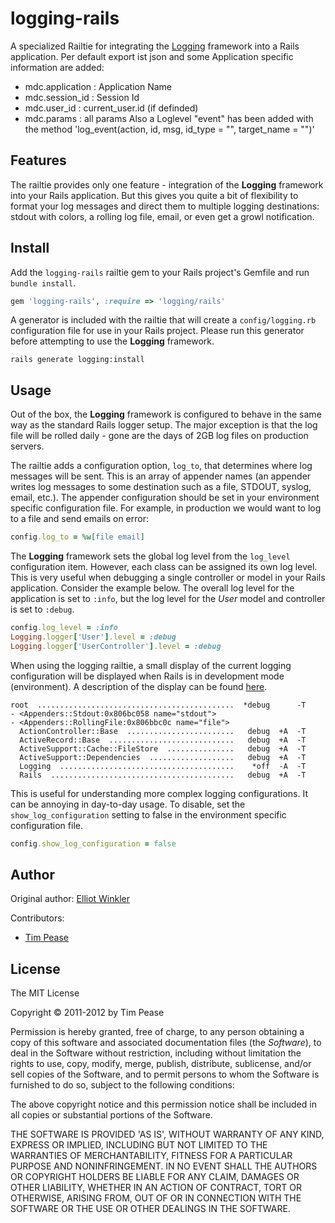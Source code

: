 logging-rails
=============

A specialized Railtie for integrating the [Logging](https://github.com/TwP/logging)
framework into a Rails application. Per default export ist json and some Application specific information are added:
 * mdc.application : Application Name
 * mdc.session_id : Session Id
 * mdc.user_id : current_user.id (if definded)
 * mdc.params : all params
Also a Loglevel "event" has been added with the method 'log_event(action, id, msg, id_type = "", target_name = "")'


Features
--------

The railtie provides only one feature - integration of the **Logging**
framework into your Rails application. But this gives you quite a bit of
flexibility to format your log messages and direct them to multiple logging
destinations: stdout with colors, a rolling log file, email, or even get a
growl notification.

Install
-------

Add the ```logging-rails``` railtie gem to your Rails project's Gemfile and run ```bundle install```.

```ruby
gem 'logging-rails', :require => 'logging/rails'
````

A generator is included with the railtie that will create a ```config/logging.rb```
configuration file for use in your Rails project. Please run this generator
before attempting to use the **Logging** framework.

```
rails generate logging:install
```

Usage
-----

Out of the box, the **Logging** framework is configured to behave in the same
way as the standard Rails logger setup. The major exception is that the log
file will be rolled daily - gone are the days of 2GB log files on production
servers.

The railtie adds a configuration option, ```log_to```, that determines where
log messages will be sent. This is an array of appender names (an appender
writes log messages to some destination such as a file, STDOUT, syslog, email,
etc.). The appender configuration should be set in your environment specific
configuration file. For example, in production we would want to log to a file
and send emails on error:

```ruby
config.log_to = %w[file email]
```

The **Logging** framework sets the global log level from the ```log_level```
configuration item. However, each class can be assigned its own log level.
This is very useful when debugging a single controller or model in your
Rails application. Consider the example below. The overall log level for the
application is set to ```:info```, but the log level for the *User* model and
controller is set to ```:debug```.

```ruby
config.log_level = :info
Logging.logger['User'].level = :debug
Logging.logger['UserController'].level = :debug
```

When using the logging railtie, a small display of the current logging
configuration will be displayed when Rails is in development mode
(environment). A description of the display can be found
[here](https://github.com/TwP/logging/blob/master/lib/logging.rb#L400).

```
root  ............................................  *debug      -T
- <Appenders::Stdout:0x806bc058 name="stdout">
- <Appenders::RollingFile:0x806bbc0c name="file">
  ActionController::Base  ........................   debug  +A  -T
  ActiveRecord::Base  ............................   debug  +A  -T
  ActiveSupport::Cache::FileStore  ...............   debug  +A  -T
  ActiveSupport::Dependencies  ...................   debug  +A  -T
  Logging  .......................................    *off  -A  -T
  Rails  .........................................   debug  +A  -T
```

This is useful for understanding more complex logging configurations. It can
be annoying in day-to-day usage. To disable, set the ```show_log_configuration```
setting to false in the environment specific configuration file.

```ruby
config.show_log_configuration = false
```

Author
------

Original author: [Elliot Winkler](https://github.com/mcmire)

Contributors:

* [Tim Pease](https://github.com/TwP)

License
-------

The MIT License

Copyright © 2011-2012 by Tim Pease

Permission is hereby granted, free of charge, to any person obtaining
a copy of this software and associated documentation files (the
*Software*), to deal in the Software without restriction, including
without limitation the rights to use, copy, modify, merge, publish,
distribute, sublicense, and/or sell copies of the Software, and to
permit persons to whom the Software is furnished to do so, subject to
the following conditions:

The above copyright notice and this permission notice shall be
included in all copies or substantial portions of the Software.

THE SOFTWARE IS PROVIDED 'AS IS', WITHOUT WARRANTY OF ANY KIND,
EXPRESS OR IMPLIED, INCLUDING BUT NOT LIMITED TO THE WARRANTIES OF
MERCHANTABILITY, FITNESS FOR A PARTICULAR PURPOSE AND NONINFRINGEMENT.
IN NO EVENT SHALL THE AUTHORS OR COPYRIGHT HOLDERS BE LIABLE FOR ANY
CLAIM, DAMAGES OR OTHER LIABILITY, WHETHER IN AN ACTION OF CONTRACT,
TORT OR OTHERWISE, ARISING FROM, OUT OF OR IN CONNECTION WITH THE
SOFTWARE OR THE USE OR OTHER DEALINGS IN THE SOFTWARE.
